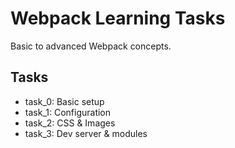 # Webpack Learning Tasks

Basic to advanced Webpack concepts.

## Tasks

- task_0: Basic setup
- task_1: Configuration 
- task_2: CSS & Images
- task_3: Dev server & modules
